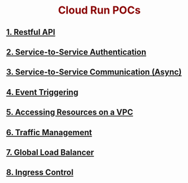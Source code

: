 # Cloud Run POCs

## [1. Restful API](employee-api/README.md)

## [2. Service-to-Service Authentication](employee-client/README.md)

## [3. Service-to-Service Communication (Async)](async/README.md)

## [4. Event Triggering](event-trigger/README.md)

## [5. Accessing Resources on a VPC](redis/README.md)

## [6. Traffic Management](traffic-mgmt/README.md)

## [7. Global Load Balancer](glb/README.md)

## [8. Ingress Control](ingress/README.md)



<style>
    h1 {
        color: DarkRed;
        text-align: center;
    }
    h2 {
        color: DarkBlue;
    }
    h3 {
        color: DarkGreen;
    }
    h4 {
        color: DarkMagenta;
    }
    strong {
        color: Maroon;
    }
    em {
        color: Maroon;
    }
    img {
        display: block;
        margin-left: auto;
        margin-right: auto
    }
    code {
        color: SlateBlue;
    }
    mark {
        background-color:GoldenRod;
    }
</style>